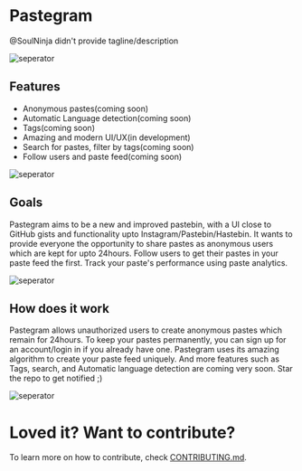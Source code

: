 # Pastegram
@SoulNinja didn't provide tagline/description

![seperator](https://raw.githubusercontent.com/andreasbm/readme/master/assets/lines/rainbow.png)

## Features
- Anonymous pastes(coming soon)
- Automatic Language detection(coming soon)
- Tags(coming soon)
- Amazing and modern UI/UX(in development)
- Search for pastes, filter by tags(coming soon)
- Follow users and paste feed(coming soon)

![seperator](https://raw.githubusercontent.com/andreasbm/readme/master/assets/lines/rainbow.png)

## Goals
Pastegram aims to be a new and improved pastebin, with a UI close to GitHub gists and functionality upto Instagram/Pastebin/Hastebin. It wants to provide everyone the opportunity to share pastes
as anonymous users which are kept for upto 24hours. Follow users to get their pastes in your paste feed the first. Track your paste's performance using paste analytics.

![seperator](https://raw.githubusercontent.com/andreasbm/readme/master/assets/lines/rainbow.png)

## How does it work
Pastegram allows unauthorized users to create anonymous pastes which remain for 24hours. To keep your pastes permanently, you can sign up for an account/login in if you already have one.
Pastegram uses its amazing algorithm to create your paste feed uniquely. And more features such as Tags, search, and Automatic language detection are coming very soon. Star the repo to get notified ;)

![seperator](https://raw.githubusercontent.com/andreasbm/readme/master/assets/lines/rainbow.png)

# Loved it? Want to contribute?
To learn more on how to contribute, check [CONTRIBUTING.md](https://github.com/pastegram/backend/blob/main/CONTRIBUTING.md).
